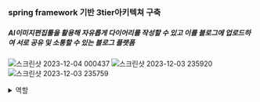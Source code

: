 ### spring framework 기반 3tier아키텍쳐 구축
##### AI이미지편집툴을 활용해 자유롭게 다이어리를 작성할 수 있고 이를 블로그에 업로드하여 서로 공유 및 소통할 수 있는 블로그 플랫폼 
![스크린샷 2023-12-04 000437](https://github.com/lee010207/PROJECT_D.A.Y/assets/140700053/a058dcdc-3aaf-48ab-abd7-160693158eae)
![스크린샷 2023-12-03 235920](https://github.com/lee010207/PROJECT_D.A.Y/assets/140700053/4f484ef0-0b24-470f-ab23-b0489bf4a759)
![스크린샷 2023-12-03 235759](https://github.com/lee010207/PROJECT_D.A.Y/assets/140700053/6f5b6761-fdf3-4d81-b82a-d8d632d21c57)

<details>
<summary>
   역할
</summary>
- 블로그 기능(URL에 사용자아이디값을 맵핑하여 DB에 저장된 사용자의 블로그 정보를 가져와 사용자 고유의 개인블로그 구현 및 사용자들 간 자유로운 블로그 이동 가능)

  - 블로그 생성 페이지(프로필 사진, 헤더 이미지, 블로그 제목 및 소개글 등 블로그 정보를 사용자로부터 받아 DB에 저장)
  - 개인 블로그

     (1) 다이어리 생성 : 다이어리 제목, 다이어리 표지 등 다이어리 정보를 입력받아 DB에 저장
     
     (2) 다이어리 수정 및 삭제 : 다이어리 idx값을 기준으로 다이어리 제목 및 표지 등 정보 변경 및 삭제
     
     (3) 다이어리 속 게시글 띄우기 : 다이어리 상세페이지로 해당 게시글 전체 목록을 띄우고 turn.js를 활용해 책을 넘기는 듯한 효과로 오프라인 다이어리 감성 제공
     
     (4) 좋아요 기능 : 각 게시글의 idx값을 기준으로, 자신의 게시글이 아닌 다른 사용자의 게시글에 좋아요를 누를 수 있도록 구현
     
     (5) 구독 기능 : 사용자의 구독여부를 판별하여 이에 따라 구독/구독취소 버튼을 동적으로 활성화
     
     (6) 방명록 기능 : Ajax를 이용하여 비동기적으로 방명록 정보를 가져와 띄우고, 부트스트랩을 사용하여 다른 사용자가 나의 블로그에 새로운 방명록을 작성할 수 있는 모달을 띄워 방명록 기능 구현 및 Card Image Overlays를 이용하여 포스트잇 느낌의 방명록 구현
     
     (7) 블로그 관리 기능 : 프로필 사진, 헤더 이미지, 바디 색상, 사이드바 색상, 블로그 제목 및 소개글 등 사용자가 원하는 블로그 정보를 언제든 변경할 수 있고 이러한 변경사항은 즉각 반영되도록 구현

- 로그인 및 회원가입 페이지

  (1) Ajax와 javascript keyup 함수를 사용하여 동적인 아이디 및 닉네임 중복 검사 기능 구현
  
  (2) form태그 submit 전에 js코드를 통해 유효성 검사 후 로그인 및 회원가입 진행
  
  (3) 비밀번호 확인을 위해 비밀번호 확인 완료 시 제출 버튼이 활성화되도록 구현

- 구독 페이지 / 스토리 페이지
- 각 사용자의 블로그 페이지 연결
- 게시글 상세보기 모달 연결 및 해당 다이어리 상세정보 띄우기
- 상세보기 모달 내 turn.js를 이용한 책넘기기 효과 적용
- 회원 정보 수정 페이지
- HTML/CSS를 이용해 전반적인 디자인 수정
- DB설계
- 로고 제작 및 프로젝트 네이밍
- 전반적인 디자인 설계 및 프론트(HTML/CSS)
</details>
